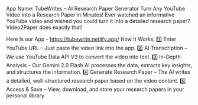 App Name: TubeWrites – AI Research Paper Generator
Turn Any YouTube Video into a Research Paper in Minutes!
Ever watched an informative YouTube video and wished you could turn it into a detailed research paper? Video2Paper does exactly that!


Here Is our App - https://tubewrite.netlify.app/
How It Works:
1️⃣ Enter YouTube URL – Just paste the video link into the app.
2️⃣ AI Transcription – We use YouTube Data API V3 to convert the video into text.
3️⃣ In-Depth Analysis – Our Gemini 2.0 Flash AI processes the data, extracts key insights, and structures the information.
4️⃣ Generate Research Paper – The AI writes a detailed, well-structured research paper based on the video content.
5️⃣ Access & Save – View, download, and store your research papers in your personal library.
